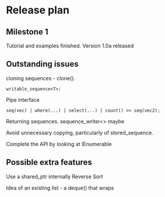 # Release plan

## Milestone 1

Tutorial and examples finished. Version 1.0a released

## Outstanding issues

cloning sequences - clone().


```
writable_sequence<T>:
```

Pipe interface
```
seq(vec) | where(...) | select(...) | count() >> seq(vec2);
```

Returning sequences. sequence_writer<> maybe

Avoid unnecessary copying, particularly of stored_sequence.

Complete the API by looking at IEnumerable

## Possible extra features

Use a shared_ptr internally
Reverse
Sort

Idea of an existing list - a deque() that wraps 